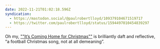 ```yaml
---
date: 2022-11-21T01:02:18.596Z
syndication:
  - https://mastodon.social/@paulrobertlloyd/109379104671519717
  - https://twitter.com/paulrobertlloyd/status/1594497010454839297
---
```


Oh my, [""It’s Coming Home for Christmas""](https://www.youtube.com/watch?v=ubRBLAHjkTo) is brilliantly daft and reflective, “a football Christmas song, not at all demeaning”.
